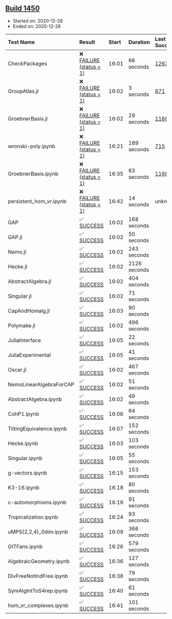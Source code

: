 ## [Build 1450](https://oscarci.mathematik.uni-kl.de/job/oscar-stable/1450/)

* Started on: 2020-12-28
* Ended on: 2020-12-28

| Test Name    | Result | Start | Duration | Last Success | First Failure |
|:-------------|:-------|:------|:---------|:-------------|:--------------|
| CheckPackages | ❌ [FAILURE (status = 1)](https://oscarci.mathematik.uni-kl.de/job/oscar-stable/1450/artifact/logs/build-1450/CheckPackages.log) | 16:01 | 66 seconds | [1263](https://oscarci.mathematik.uni-kl.de/job/oscar-stable/1263/) | [1264](https://oscarci.mathematik.uni-kl.de/job/oscar-stable/1264/) |
| GroupAtlas.jl | ❌ [FAILURE (status = 1)](https://oscarci.mathematik.uni-kl.de/job/oscar-stable/1450/artifact/logs/build-1450/GroupAtlas.jl.log) | 16:02 | 3 seconds | [871](https://oscarci.mathematik.uni-kl.de/job/oscar-stable/871/) | [872](https://oscarci.mathematik.uni-kl.de/job/oscar-stable/872/) |
| GroebnerBasis.jl | ❌ [FAILURE (status = 1)](https://oscarci.mathematik.uni-kl.de/job/oscar-stable/1450/artifact/logs/build-1450/GroebnerBasis.jl.log) | 16:02 | 29 seconds | [1168](https://oscarci.mathematik.uni-kl.de/job/oscar-stable/1168/) | [1169](https://oscarci.mathematik.uni-kl.de/job/oscar-stable/1169/) |
| wronski-poly.ipynb | ❌ [FAILURE (status = 1)](https://oscarci.mathematik.uni-kl.de/job/oscar-stable/1450/artifact/logs/build-1450/wronski-poly.ipynb.log) | 16:21 | 189 seconds | [715](https://oscarci.mathematik.uni-kl.de/job/oscar-stable/715/) | [716](https://oscarci.mathematik.uni-kl.de/job/oscar-stable/716/) |
| GroebnerBasis.ipynb | ❌ [FAILURE (status = 1)](https://oscarci.mathematik.uni-kl.de/job/oscar-stable/1450/artifact/logs/build-1450/GroebnerBasis.ipynb.log) | 16:35 | 63 seconds | [1168](https://oscarci.mathematik.uni-kl.de/job/oscar-stable/1168/) | [1169](https://oscarci.mathematik.uni-kl.de/job/oscar-stable/1169/) |
| persistent_hom_vr.ipynb | ❌ [FAILURE (status = 1)](https://oscarci.mathematik.uni-kl.de/job/oscar-stable/1450/artifact/logs/build-1450/persistent_hom_vr.ipynb.log) | 16:42 | 14 seconds | unknown | unknown |
| GAP | ✅ [SUCCESS](https://oscarci.mathematik.uni-kl.de/job/oscar-stable/1450/artifact/logs/build-1450/GAP.log) | 16:02 | 168 seconds |  |  |
| GAP.jl | ✅ [SUCCESS](https://oscarci.mathematik.uni-kl.de/job/oscar-stable/1450/artifact/logs/build-1450/GAP.jl.log) | 16:02 | 50 seconds |  |  |
| Nemo.jl | ✅ [SUCCESS](https://oscarci.mathematik.uni-kl.de/job/oscar-stable/1450/artifact/logs/build-1450/Nemo.jl.log) | 16:02 | 243 seconds |  |  |
| Hecke.jl | ✅ [SUCCESS](https://oscarci.mathematik.uni-kl.de/job/oscar-stable/1450/artifact/logs/build-1450/Hecke.jl.log) | 16:02 | 2126 seconds |  |  |
| AbstractAlgebra.jl | ✅ [SUCCESS](https://oscarci.mathematik.uni-kl.de/job/oscar-stable/1450/artifact/logs/build-1450/AbstractAlgebra.jl.log) | 16:02 | 404 seconds |  |  |
| Singular.jl | ✅ [SUCCESS](https://oscarci.mathematik.uni-kl.de/job/oscar-stable/1450/artifact/logs/build-1450/Singular.jl.log) | 16:02 | 71 seconds |  |  |
| CapAndHomalg.jl | ✅ [SUCCESS](https://oscarci.mathematik.uni-kl.de/job/oscar-stable/1450/artifact/logs/build-1450/CapAndHomalg.jl.log) | 16:03 | 90 seconds |  |  |
| Polymake.jl | ✅ [SUCCESS](https://oscarci.mathematik.uni-kl.de/job/oscar-stable/1450/artifact/logs/build-1450/Polymake.jl.log) | 16:02 | 496 seconds |  |  |
| JuliaInterface | ✅ [SUCCESS](https://oscarci.mathematik.uni-kl.de/job/oscar-stable/1450/artifact/logs/build-1450/JuliaInterface.log) | 16:05 | 22 seconds |  |  |
| JuliaExperimental | ✅ [SUCCESS](https://oscarci.mathematik.uni-kl.de/job/oscar-stable/1450/artifact/logs/build-1450/JuliaExperimental.log) | 16:05 | 41 seconds |  |  |
| Oscar.jl | ✅ [SUCCESS](https://oscarci.mathematik.uni-kl.de/job/oscar-stable/1450/artifact/logs/build-1450/Oscar.jl.log) | 16:02 | 467 seconds |  |  |
| NemoLinearAlgebraForCAP | ✅ [SUCCESS](https://oscarci.mathematik.uni-kl.de/job/oscar-stable/1450/artifact/logs/build-1450/NemoLinearAlgebraForCAP.log) | 16:02 | 51 seconds |  |  |
| AbstractAlgebra.ipynb | ✅ [SUCCESS](https://oscarci.mathematik.uni-kl.de/job/oscar-stable/1450/artifact/logs/build-1450/AbstractAlgebra.ipynb.log) | 16:02 | 49 seconds |  |  |
| CohP1.ipynb | ✅ [SUCCESS](https://oscarci.mathematik.uni-kl.de/job/oscar-stable/1450/artifact/logs/build-1450/CohP1.ipynb.log) | 16:06 | 64 seconds |  |  |
| TiltingEquivalence.ipynb | ✅ [SUCCESS](https://oscarci.mathematik.uni-kl.de/job/oscar-stable/1450/artifact/logs/build-1450/TiltingEquivalence.ipynb.log) | 16:07 | 152 seconds |  |  |
| Hecke.ipynb | ✅ [SUCCESS](https://oscarci.mathematik.uni-kl.de/job/oscar-stable/1450/artifact/logs/build-1450/Hecke.ipynb.log) | 16:03 | 103 seconds |  |  |
| Singular.ipynb | ✅ [SUCCESS](https://oscarci.mathematik.uni-kl.de/job/oscar-stable/1450/artifact/logs/build-1450/Singular.ipynb.log) | 16:05 | 55 seconds |  |  |
| g-vectors.ipynb | ✅ [SUCCESS](https://oscarci.mathematik.uni-kl.de/job/oscar-stable/1450/artifact/logs/build-1450/g-vectors.ipynb.log) | 16:15 | 153 seconds |  |  |
| K3-16.ipynb | ✅ [SUCCESS](https://oscarci.mathematik.uni-kl.de/job/oscar-stable/1450/artifact/logs/build-1450/K3-16.ipynb.log) | 16:18 | 80 seconds |  |  |
| c-automorphisms.ipynb | ✅ [SUCCESS](https://oscarci.mathematik.uni-kl.de/job/oscar-stable/1450/artifact/logs/build-1450/c-automorphisms.ipynb.log) | 16:19 | 91 seconds |  |  |
| Tropicalization.ipynb | ✅ [SUCCESS](https://oscarci.mathematik.uni-kl.de/job/oscar-stable/1450/artifact/logs/build-1450/Tropicalization.ipynb.log) | 16:24 | 93 seconds |  |  |
| uMPS(2,2,4)_0dim.ipynb | ✅ [SUCCESS](https://oscarci.mathematik.uni-kl.de/job/oscar-stable/1450/artifact/logs/build-1450/uMPS-2-2-4-_0dim.ipynb.log) | 16:09 | 366 seconds |  |  |
| GITFans.ipynb | ✅ [SUCCESS](https://oscarci.mathematik.uni-kl.de/job/oscar-stable/1450/artifact/logs/build-1450/GITFans.ipynb.log) | 16:26 | 579 seconds |  |  |
| AlgebraicGeometry.ipynb | ✅ [SUCCESS](https://oscarci.mathematik.uni-kl.de/job/oscar-stable/1450/artifact/logs/build-1450/AlgebraicGeometry.ipynb.log) | 16:36 | 127 seconds |  |  |
| DivFreeNotIndFree.ipynb | ✅ [SUCCESS](https://oscarci.mathematik.uni-kl.de/job/oscar-stable/1450/artifact/logs/build-1450/DivFreeNotIndFree.ipynb.log) | 16:38 | 79 seconds |  |  |
| SymAlgIntToS4rep.ipynb | ✅ [SUCCESS](https://oscarci.mathematik.uni-kl.de/job/oscar-stable/1450/artifact/logs/build-1450/SymAlgIntToS4rep.ipynb.log) | 16:40 | 61 seconds |  |  |
| hom_vr_complexes.ipynb | ✅ [SUCCESS](https://oscarci.mathematik.uni-kl.de/job/oscar-stable/1450/artifact/logs/build-1450/hom_vr_complexes.ipynb.log) | 16:41 | 101 seconds |  |  |
